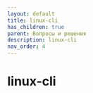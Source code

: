 ```yaml
---
layout: default
title: linux-cli
has_children: true
parent: Вопросы и решения
description: linux-cli
nav_order: 4
---
```

# linux-cli